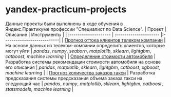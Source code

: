 # yandex-practicum-projects
Данные проекты были выполнены в ходе обучения в Яндекс.Практикуме профессии "Специалист по Data Science".
| Проект |Описание | Инструменты |
| :-------------------- | :--------------------- |:---------------------------|
| [Прогноз оттока клиентов телеком компании](telecom-churn-prediction) | На основе данных из телеком-компании определить клиентов, которые могут уйти | _pandas_, _numpy_, _seaborn_, _matplotlib_, _sklearn_, _lightgbm_, _catboost_, _machine learning_ |
| [Определение стоимости автомобиля](car-price-prediction) | Разработка системы рекомендации стоимости автомобиля на основе его описания |  _pandas_, _matplotlib_, _sklearn_, _lightgbm_, _catboost_, _xgboost_, _machine learning_ |
| [Прогноз количества заказов такси](taxi-trips-prediction) | Разработка предсказания системы предсказания объема заказа такси на следующий час | _pandas_, _numpy_, _matplotlib_, _sklearn_, _lightgbm_, _catboost_, _statsmodels_, _machine learning_ |
